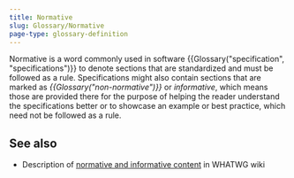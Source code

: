 ```yaml
---
title: Normative
slug: Glossary/Normative
page-type: glossary-definition
---
```


Normative is a word commonly used in software {{Glossary("specification", "specifications")}} to denote sections that are standardized and must be followed as a rule. Specifications might also contain sections that are marked as _{{Glossary("non-normative")}}_ or _informative_, which means those are provided there for the purpose of helping the reader understand the specifications better or to showcase an example or best practice, which need not be followed as a rule.

## See also

- Description of [normative and informative content](https://wiki.whatwg.org/wiki/Specs/howto#Content) in WHATWG wiki
